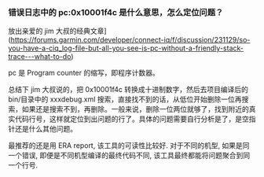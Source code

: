 ### 错误日志中的 pc:0x10001f4c 是什么意思，怎么定位问题？

放出亲爱的 jim 大叔的经典文章](https://forums.garmin.com/developer/connect-iq/f/discussion/231129/so-you-have-a-ciq_log-file-but-all-you-see-is-pc-without-a-friendly-stack-trace---what-to-do)

pc 是 Program counter 的缩写，即程序计数器。

总结下 jim 大叔说的，把 0x10001f4c 转换成十进制数字，然后去项目编译后的 bin/目录中的 xxxdebug.xml 搜索，直接找不到的话，从低位开始删除一位再搜索，如果还是搜索不到，再删除。一般来说，删除一位两位就够了，找到附近的真实代码行号，这样就定位到出问题的行了。具体的问题需要自行分析是了，是空指针还是什么其他问题。

最推荐的还是用 ERA report, 该工具的可读性比较好. 对于不同的机型, 如果是同一个错误, 即便是不同机型编译的最终代码不同, 该工具最终都能将问题聚合到同一个行号.
